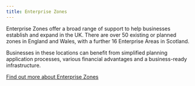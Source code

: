 ```yaml
---
title: Enterprise Zones
---
```

Enterprise Zones offer a broad range of support to help businesses establish and expand in the UK. There are over 50 existing or planned zones in England and Wales, with a further 16 Enterprise Areas in Scotland. 

Businesses in these locations can benefit from simplified planning application processes, various financial advantages and a business-ready infrastructure.
 
[Find out more about Enterprise Zones](https://www.gov.uk/government/policies/local-enterprise-partnerships-leps-and-enterprise-zones)
